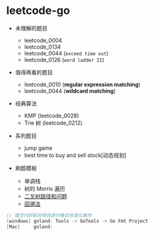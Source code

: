 # leetcode-go

- 未理解的题目
    - leetcode_0004
    - leetcode_0134
    - leetcode_0044 (`exceed time out`)
    - leetcode_0126 (`word ladder II`)
    
- 值得再看的题目
    - leetcode_0010 (**regular expression matching**)
    - leetcode_0044 (**wildcard matching**)

- 经典算法
    - KMP (leetcode_0028)
    - Trie 树 (leetcode_0212)
    
- 系列题目
    - jump game
    - best time to buy and sell stock[动态规划]
   
- 刷题模板 
    - 单调栈
    - 树的 Morris 遍历
    - [二叉树路径和问题](https://leetcode-cn.com/problems/path-sum-ii/solution/yi-pian-wen-zhang-jie-jue-suo-you-er-cha-oo63/)
    - [回溯法](https://leetcode-cn.com/problems/permutations/solution/hui-su-suan-fa-python-dai-ma-java-dai-ma-by-liweiw/)
```go
// 提交代码前对项目进行格式标准化操作
[windows] goland: Tools -> GoTools -> Go Fmt Project
[Mac]     goland: 
```
